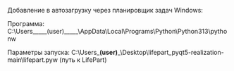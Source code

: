 Добавление в автозагрузку через планировщик задач Windows:

Программа:          C:\Users\_____(user)_____\AppData\Local\Programs\Python\Python313\pythonw

Параметры запуска:  C:\Users\___(user)___\Desktop\lifepart_pyqt5-realization-main\lifepart.pyw  (путь к LifePart)
